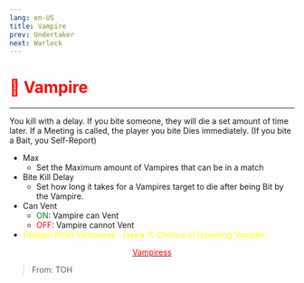```yaml
---
lang: en-US
title: Vampire
prev: Undertaker
next: Warlock
---
```


# <font color=red>🧛 <b>Vampire</b></font> <Badge text="Concealing" type="tip" vertical="middle"/>
---

You kill with a delay. If you bite someone, they will die a set amount of time later. If a Meeting is called, the player you bite Dies immediately. (If you bite a Bait, you Self-Report)
* Max
  * Set the Maximum amount of Vampires that can be in a match
* Bite Kill Delay
  * Set how long it takes for a Vampires target to die after being Bit by the Vampire.
* Can Vent
  * <font color=green>ON</font>: Vampire can Vent
  * <font color=red>OFF</font>: Vampire cannot Vent
* <font color=yellow>(Hidden Role) Vampiress - Has a % Chance of replacing Vampire.</font>

<center>

[<font color="red">Vampiress</font>](./Vampiress.html)
</center>

> From: TOH
